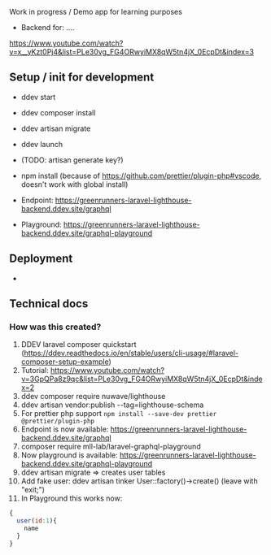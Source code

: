 Work in progress / Demo app for learning purposes

-   Backend for: ....

https://www.youtube.com/watch?v=x__yKzt0Pj4&list=PLe30vg_FG4ORwyiMX8qW5tn4jX_0EcpDt&index=3

## Setup / init for development

-   ddev start
-   ddev composer install
-   ddev artisan migrate
-   ddev launch
-   (TODO: artisan generate key?)
-   npm install
    (because of https://github.com/prettier/plugin-php#vscode, doesn't work with global install)

-   Endpoint: https://greenrunners-laravel-lighthouse-backend.ddev.site/graphql
-   Playground: https://greenrunners-laravel-lighthouse-backend.ddev.site/graphql-playground

## Deployment

-

## Technical docs

### How was this created?

1. DDEV laravel composer quickstart (https://ddev.readthedocs.io/en/stable/users/cli-usage/#laravel-composer-setup-example)
1. Tutorial: https://www.youtube.com/watch?v=3GpQPa8z9qc&list=PLe30vg_FG4ORwyiMX8qW5tn4jX_0EcpDt&index=2
1. ddev composer require nuwave/lighthouse
1. ddev artisan vendor:publish --tag=lighthouse-schema
1. For prettier php support `npm install --save-dev prettier @prettier/plugin-php`
1. Endpoint is now available: https://greenrunners-laravel-lighthouse-backend.ddev.site/graphql
1. composer require mll-lab/laravel-graphql-playground
1. Now playground is available: https://greenrunners-laravel-lighthouse-backend.ddev.site/graphql-playground
1. ddev artisan migrate => creates user tables
1. Add fake user:
   ddev artisan tinker
   User::factory()->create()
   (leave with "exit;")
1. In Playground this works now:

```javascript
{
  user(id:1){
    name
  }
}
```
